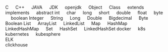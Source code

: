 C &emsp; C++ &emsp;  JAVA &emsp; JDK &emsp; openjdk  &emsp; Object &emsp; Class &emsp; extends &emsp; implements &emsp; abstract
int &emsp; char &emsp; long &emsp; short &emsp; double &emsp; float &emsp; byte &emsp; boolean 
Integer &emsp; String &emsp; Long &emsp; Double &emsp; Bigdecimal &emsp; Byte &emsp; Boolean 
List &emsp; ArrayList &emsp; LinkedList &emsp; Map &emsp; HashMap &emsp; LinkedHashMap &emsp; Set &emsp; HashSet &emsp; LinkedHashSet
docker &emsp;  k8s  &emsp;  kubernetes  &emsp; kubesphere  
ELK &emsp;  
clickhouse &emsp;
